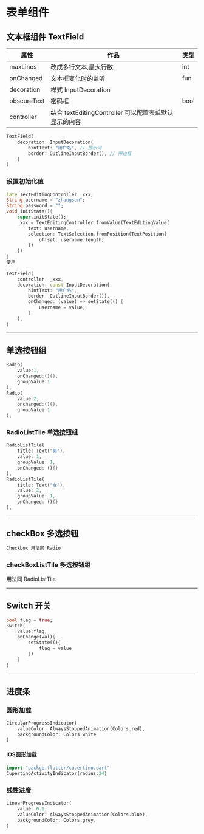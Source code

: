 # 表单组件

## 文本框组件 TextField

| 属性        | 作品                                                  | 类型 |
| ----------- | ----------------------------------------------------- | ---- |
| maxLines    | 改成多行文本,最大行数                                 | int  |
| onChanged   | 文本框变化时的监听                                    | fun  |
| decoration  | 样式 InputDecoration                                  |      |
| obscureText | 密码框                                                | bool |
| controller  | 结合 textEditingController 可以配置表单默认显示的内容 |      |

```dart
TextField(
    decoration: InputDecoration(
        hintText: "用户名", // 提示词
        border: OutlineInputBorder(), // 带边框
    )
)
```

### 设置初始化值

```dart
late TextEditingController _xxx;
String username = "zhangsan";
String password = "";
void initState(){
    super.initState();
    _xxx = TextEditingController.fromValue(TextEditingValue(
    	text: username,
        selection: TextSelection.fromPosition(TextPosition(
            offset: username.length;
        ))
    ))
}
使用
    
TextField(
	controller: _xxx,
	decoration: const InputDecoration(
		hintText: "用户名", 
        border: OutlineInputBorder()),
		onChanged: (value) => setState(() {
			username = value;
		}
    ),
)
```

---

## 单选按钮组

```dart
Radio(
    value:1,
    onChanged:(){},
    groupValue:1
),
Radio(
    value:2,
    onchanged:(){},
    groupValue:1
),

```

### RadioListTile 单选按钮组

```dart
RadioListTile(
	title: Text("男"),
	value: 1,
	groupValue: 1,
	onChanged: (){}
),
RadioListTile(
	title: Text("女"),
	value: 2,
	groupValue: 1,
	onChanged: (){}
),
```

---

## checkBox 多选按钮

```dart
Checkbox 用法同 Radio
```

### checkBoxListTile 多选按钮组

用法同  RadioListTile

---

## Switch  开关

```dart
bool flag = true;
Switch(
	value:flag,
    onChange(val){
        setState((){
            flag = value
        })
    }
)
```

---

## 进度条

### 圆形加载

```dart
CircularProgressIndicator(
	valueColor: AlwaysStoppedAnimation(Colors.red),
	backgroundColor: Colors.white
)
```

#### IOS圆形加载

```dart
import "packge:flutter/cupertino.dart"
CupertinoActivityIndicator(radius:24)
```



### 线性进度

```dart
LinearProgressIndicator(
	value: 0.1,
	valueColor: AlwaysStoppedAnimation(Colors.blue),
	backgroundColor: Colors.grey,
)
```

